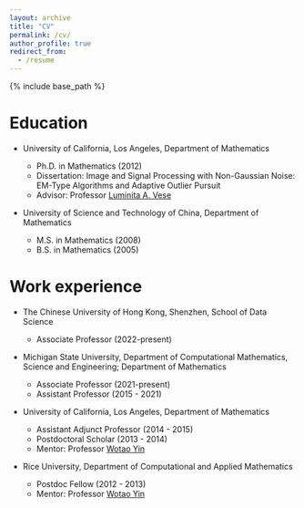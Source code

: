 ```yaml
---
layout: archive
title: "CV"
permalink: /cv/
author_profile: true
redirect_from:
  - /resume
---
```


{% include base_path %}

Education
======
* University of California, Los Angeles, Department of Mathematics
  * Ph.D. in Mathematics (2012)
  * Dissertation: Image and Signal Processing with Non-Gaussian Noise: EM-Type Algorithms and Adaptive Outlier Pursuit
  * Advisor: Professor [Luminita A. Vese](https://www.math.ucla.edu/~lvese/)

* University of Science and Technology of China, Department of Mathematics
  * M.S. in Mathematics (2008)
  * B.S. in Mathematics (2005)

Work experience
======
* The Chinese University of Hong Kong, Shenzhen, School of Data Science
  * Associate Professor (2022-present)

* Michigan State University, Department of Computational Mathematics, Science and Engineering; Department of Mathematics
  * Associate Professor (2021-present)
  * Assistant Professor (2015 - 2021)

* University of California, Los Angeles, Department of Mathematics
  * Assistant Adjunct Professor (2014 - 2015)
  * Postdoctoral Scholar (2013 - 2014)
  * Mentor: Professor [Wotao Yin](https://wotaoyin.mathopt.com/)

* Rice University, Department of Computational and Applied Mathematics
  * Postdoc Fellow (2012 - 2013)
  * Mentor: Professor [Wotao Yin](https://wotaoyin.mathopt.com/)




  

